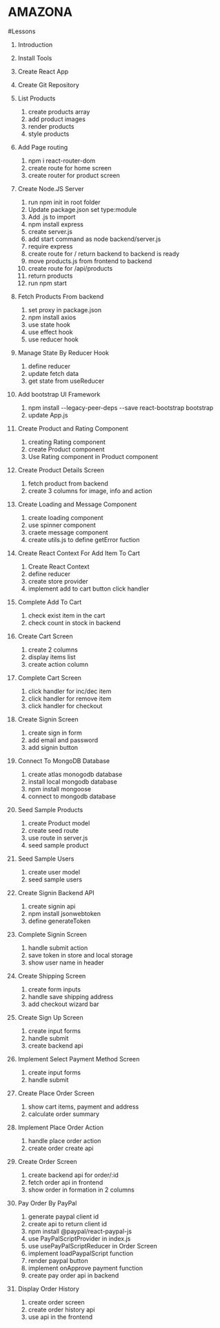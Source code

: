 # AMAZONA

#Lessons

1. Introduction
2. Install Tools
3. Create React App
4. Create Git Repository
5. List Products

   1. create products array
   2. add product images
   3. render products
   4. style products

6. Add Page routing

   1. npm i react-router-dom
   2. create route for home screen
   3. create router for product screen

7. Create Node.JS Server

   1. run npm init in root folder
   2. Update package.json set type:module
   3. Add .js to import
   4. npm install express
   5. create server.js
   6. add start command as node backend/server.js
   7. require express
   8. create route for / return backend to backend is ready
   9. move products.js from frontend to backend
   10. create route for /api/products
   11. return products
   12. run npm start

8. Fetch Products From backend

   1. set proxy in package.json
   2. npm install axios
   3. use state hook
   4. use effect hook
   5. use reducer hook

9. Manage State By Reducer Hook

   1. define reducer
   2. update fetch data
   3. get state from useReducer

10. Add bootstrap UI Framework

    1. npm install --legacy-peer-deps --save react-bootstrap bootstrap
    2. update App.js

11. Create Product and Rating Component

    1. creating Rating component
    2. create Product component
    3. Use Rating component in Product component

12. Create Product Details Screen
    1. fetch product from backend
    2. create 3 columns for image, info and action
13. Create Loading and Message Component

    1. create loading component
    2. use spinner component
    3. craete message component
    4. create utils.js to define getError fuction

14. Create React Context For Add Item To Cart

    1. Create React Context
    2. define reducer
    3. create store provider
    4. implement add to cart button click handler

15. Complete Add To Cart
    1. check exist item in the cart
    2. check count in stock in backend
16. Create Cart Screen
    1. create 2 columns
    2. display items list
    3. create action column
17. Complete Cart Screen
    1. click handler for inc/dec item
    2. click handler for remove item
    3. click handler for checkout
18. Create Signin Screen
    1. create sign in form
    2. add email and password
    3. add signin button
19. Connect To MongoDB Database

    1. create atlas monogodb database
    2. install local mongodb database
    3. npm install mongoose
    4. connect to mongodb database

20. Seed Sample Products
    1. create Product model
    2. create seed route
    3. use route in server.js
    4. seed sample product
21. Seed Sample Users
    1. create user model
    2. seed sample users
22. Create Signin Backend API
    1. create signin api
    2. npm install jsonwebtoken
    3. define generateToken
23. Complete Signin Screen
    1. handle submit action
    2. save token in store and local storage
    3. show user name in header
24. Create Shipping Screen
    1. create form inputs
    2. handle save shipping address
    3. add checkout wizard bar
25. Create Sign Up Screen
    1. create input forms
    2. handle submit
    3. create backend api
26. Implement Select Payment Method Screen
    1. create input forms
    2. handle submit
27. Create Place Order Screen
    1. show cart items, payment and address
    2. calculate order summary
28. Implement Place Order Action
    1. handle place order action
    2. create order create api
29. Create Order Screen
    1. create backend api for order/:id
    2. fetch order api in frontend
    3. show order in formation in 2 columns
30. Pay Order By PayPal

    1. generate paypal client id
    2. create api to return client id
    3. npm install @paypal/react-paypal-js
    4. use PayPalScriptProvider in index.js
    5. use usePayPalScriptReducer in Order Screen
    6. implement loadPaypalScript function
    7. render paypal button
    8. implement onApprove payment function
    9. create pay order api in backend

31. Display Order History
    1. create order screen
    2. create order history api
    3. use api in the frontend
